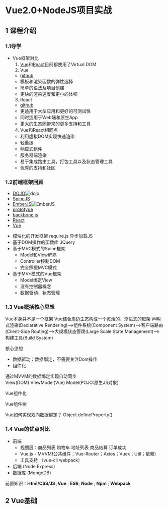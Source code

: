 
# Vue2.0+NodeJS项目实战

## 1 课程介绍

### 1.1导学

* Vue框架对比
  1. [Vue](https://cn.vuejs.org)和[React](https://reactjs.org)目前都使用了Virtual DOM
  2. Vue
    * [github](https://github.com/vuejs/vue)
    * 模板和渲染函数的弹性选择
    * 简单的语法及项目创建
    * 更快的渲染速度和更小的体积
  3. React
    * [github](https://github.com/facebook/react)
    * 更适用于大型应用和更好的可测试性
    * 同时适用于Web端和原生App
    * 更大的生态圈带来的更多支持和工具
  4. Vue和React相同点
   * 利用虚拟DOM实现快速渲染
   * 轻量级
   * 响应式组件
   * 服务器端渲染
   * 易于集成路由工具，打包工具以及状态管理工具
   * 优秀的支持和社区

### 1.2前端框架回顾
   * [DOJO](https://github.com/dojo)![dojo](/source/1/dojo-logo.svg)
   * [SpineJS](http://spinejs.com/)
   * [EmberJS](https://emberjs.com)![EmberJS](/source/1/ember-logo.svg)
   * [prototype](http://prototypejs.org)
   * [backbone.js](https://www.backbonejs.com.cn)
   * [React](https://react.docschina.org)
   * [Vue](https://vuejs.org)

   + 模块化的开发框架  require.js 异步加载JS
   + 基于DOM操作的函数库 JQuery
   + 基于MVC模式的Spine框架
      - Model和View解耦
      - Controller控制DOM
      - 完全照搬MVC模式
   + 基于MV*模式的Vue框架
     - Model绑定View
     - 没有控制器概念
     - 数据驱动，状态管理

### 1.3 Vue概括核心思想
Vue本身并不是一个框架
Vue结合周边生态构成一个灵活的、渐进式的框架
声明式渲染(Declarative Rendering)-->组件系统(Component System)-->客户端路由(Client-Side Routing)-->大规模状态管理(Large Scale State Management)-->构建工具(Build System)

核心思想
* 数据驱动：数据绑定，不需要关注Dom操作
* 组件化

通过MVVM的数据绑定实现自动同步</br>
View(DOM)  ViewModel(Vue)   Model(POJO:原生JS对象) 

Vue组件化

Vue组件树

Vue如何实现双向数据绑定？ Object.defineProperty()

### 1.4 Vue的优点对比
  
 * 前端
   + 视图层：商品列表 购物车 地址列表 商品结算 订单成功
   + Vue.js - MVVM(公共组件；Vue-Router；Axios；Vuex；Util；依赖)
   + 工具支持 （vue-cli webpack）
 * 后端 (Node Express)
 * 数据库 (MongoDB)

 前置知识：**Html/CSS/JS** ;**Vue** ; **ES6**; **Node** ; **Npm** ; **Webpack**


## 2 Vue基础
